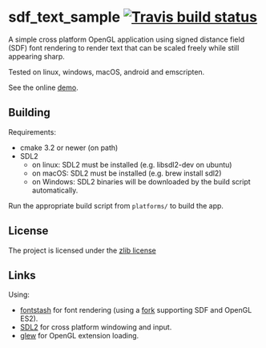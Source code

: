 # sdf_text_sample [![Travis build status](https://travis-ci.org/suikki/sdf_text_sample.svg?branch=master)](https://travis-ci.org/suikki/sdf_text_sample)

A simple cross platform OpenGL application using signed distance field (SDF)
font rendering to render text that can be scaled freely while still appearing
sharp.

Tested on linux, windows, macOS, android and emscripten.

See the online [demo](https://suikki.github.io/sdf_text_sample/demo/).

## Building


Requirements:
- cmake 3.2 or newer (on path)
- SDL2
  - on linux: SDL2 must be installed (e.g. libsdl2-dev on ubuntu)
  - on macOS: SDL2 must be installed (e.g. brew install sdl2)
  - on Windows: SDL2 binaries will be downloaded by the build script automatically.

Run the appropriate build script from `platforms/` to build the app.

## License
The project is licensed under the [zlib license](LICENSE.txt)

## Links
 Using:
- [fontstash](https://github.com/memononen/fontstash) for font rendering (using a [fork](https://github.com/suikki/fontstash/tree/gl_es2) supporting SDF and OpenGL ES2).
- [SDL2](https://libsdl.org/) for cross platform windowing and input.
- [glew](http://glew.sourceforge.net/) for OpenGL extension loading.
